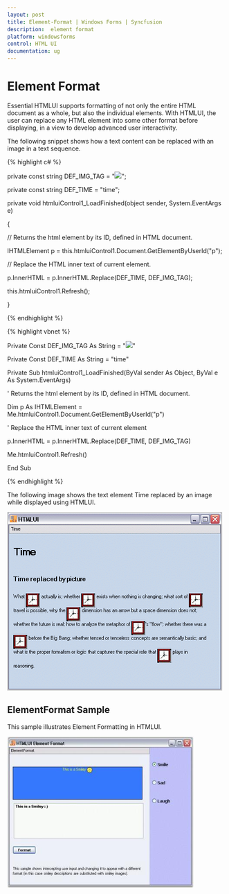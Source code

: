 ```yaml
---
layout: post
title: Element-Format | Windows Forms | Syncfusion
description:  element format
platform: windowsforms
control: HTML UI
documentation: ug
---
```


#  Element Format

Essential HTMLUI supports formatting of not only the entire HTML document as a whole, but also the individual elements. With HTMLUI, the user can replace any HTML element into some other format before displaying, in a view to develop advanced user interactivity.


The following snippet shows how a text content can be replaced with an image in a text sequence. 

{% highlight c# %}



private const string DEF_IMG_TAG = "<img src='..\\..\\clock.jpg'>";

private const string DEF_TIME = "time";



private void htmluiControl1_LoadFinished(object sender, System.EventArgs e)

{

// Returns the html element by its ID, defined in HTML document.

IHTMLElement p = this.htmluiControl1.Document.GetElementByUserId("p");



// Replace the  HTML inner text of current element. 

p.InnerHTML = p.InnerHTML.Replace(DEF_TIME, DEF_IMG_TAG);

this.htmluiControl1.Refresh();

}

{% endhighlight %}


{% highlight vbnet %}



Private Const DEF_IMG_TAG As String = "<img src='..\..\clock.jpg'>"

Private Const DEF_TIME As String = "time"



Private Sub htmluiControl1_LoadFinished(ByVal sender As Object, ByVal e As System.EventArgs)



'  Returns the html element by its ID, defined in HTML document. 

Dim p As IHTMLElement = Me.htmluiControl1.Document.GetElementByUserId("p")



' Replace the  HTML inner text of current element 

p.InnerHTML = p.InnerHTML.Replace(DEF_TIME, DEF_IMG_TAG)

Me.htmluiControl1.Refresh()

End Sub

{% endhighlight %}

The following image shows the text element Time replaced by an image while displayed using HTMLUI.

![](Element-Format_images/Element-Format_img1.png)



## ElementFormat Sample

This sample illustrates Element Formatting in HTMLUI.



![](Element-Format_images/Element-Format_img2.jpeg)



